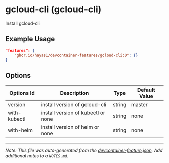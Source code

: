 
# gcloud-cli (gcloud-cli)

Install gcloud-cli

## Example Usage

```json
"features": {
    "ghcr.io/hayas1/devcontainer-features/gcloud-cli:0": {}
}
```

## Options

| Options Id | Description | Type | Default Value |
|-----|-----|-----|-----|
| version | install version of gcloud-cli | string | master |
| with-kubectl | install version of kubectl or none | string | none |
| with-helm | install version of helm or none | string | none |



---

_Note: This file was auto-generated from the [devcontainer-feature.json](https://github.com/hayas1/devcontainer-features/blob/main/src/gcloud-cli/devcontainer-feature.json).  Add additional notes to a `NOTES.md`._
